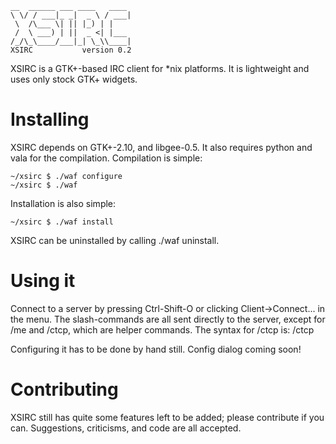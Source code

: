 	__  ______ ___ ____   ____ 
	\ \/ / ___|_ _|  _ \ / ___|
	 \  /\___ \| || |_) | |    
	 /  \ ___) | ||  _ <| |___ 
	/_/\_\____/___|_| \_\\____|
	XSIRC           version 0.2

XSIRC is a GTK+-based IRC client for *nix platforms. It is lightweight and uses
only stock GTK+ widgets.

Installing
==========

XSIRC depends on GTK+-2.10, and libgee-0.5. It also requires python and vala for
the compilation. Compilation is simple:

	~/xsirc $ ./waf configure
	~/xsirc $ ./waf

Installation is also simple:

	~/xsirc $ ./waf install
 
XSIRC can be uninstalled by calling ./waf uninstall.

Using it
========

Connect to a server by pressing Ctrl-Shift-O or clicking Client->Connect... in
the menu. The slash-commands are all sent directly to the server, except for /me
and /ctcp, which are helper commands. The syntax for /ctcp is:
	/ctcp <target> <message>

Configuring it has to be done by hand still. Config dialog coming soon!

Contributing
============

XSIRC still has quite some features left to be added; please contribute if
you can. Suggestions, criticisms, and code are all accepted.
